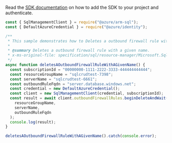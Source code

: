 Read the [SDK documentation](https://github.com/Azure/azure-sdk-for-js/blob/%40azure%2Farm-sql_9.0.1/sdk/sql/arm-sql/README.md) on how to add the SDK to your project and authenticate.

```javascript
const { SqlManagementClient } = require("@azure/arm-sql");
const { DefaultAzureCredential } = require("@azure/identity");

/**
 * This sample demonstrates how to Deletes a outbound firewall rule with a given name.
 *
 * @summary Deletes a outbound firewall rule with a given name.
 * x-ms-original-file: specification/sql/resource-manager/Microsoft.Sql/preview/2021-02-01-preview/examples/OutboundFirewallRuleDelete.json
 */
async function deletesAOutboundFirewallRuleWithAGivenName() {
  const subscriptionId = "00000000-1111-2222-3333-444444444444";
  const resourceGroupName = "sqlcrudtest-7398";
  const serverName = "sqlcrudtest-6661";
  const outboundRuleFqdn = "server.database.windows.net";
  const credential = new DefaultAzureCredential();
  const client = new SqlManagementClient(credential, subscriptionId);
  const result = await client.outboundFirewallRules.beginDeleteAndWait(
    resourceGroupName,
    serverName,
    outboundRuleFqdn
  );
  console.log(result);
}

deletesAOutboundFirewallRuleWithAGivenName().catch(console.error);
```
